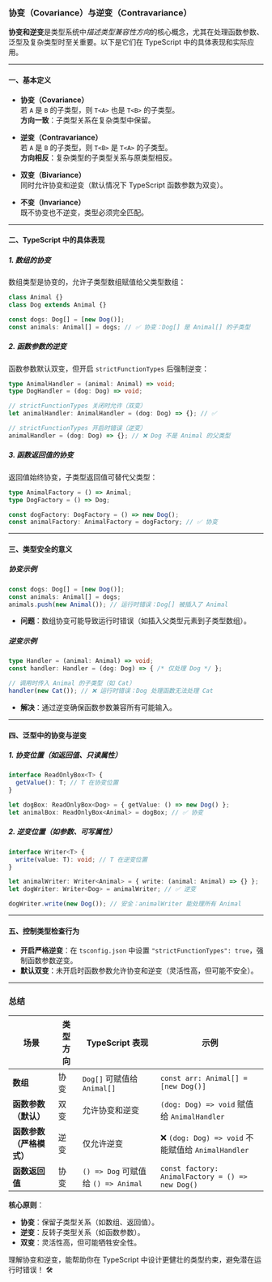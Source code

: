 ### 协变（Covariance）与逆变（Contravariance）

**协变和逆变**是类型系统中*描述类型兼容性方向*的核心概念，尤其在处理函数参数、泛型及复杂类型时至关重要。以下是它们在 TypeScript 中的具体表现和实际应用。

---

#### 一、基本定义

- **协变（Covariance）**  
  若 `A` 是 `B` 的子类型，则 `T<A>` 也是 `T<B>` 的子类型。  
  **方向一致**：子类型关系在复杂类型中保留。

- **逆变（Contravariance）**  
  若 `A` 是 `B` 的子类型，则 `T<B>` 是 `T<A>` 的子类型。  
  **方向相反**：复杂类型的子类型关系与原类型相反。

- **双变（Bivariance）**  
  同时允许协变和逆变（默认情况下 TypeScript 函数参数为双变）。

- **不变（Invariance）**  
  既不协变也不逆变，类型必须完全匹配。

---

#### 二、TypeScript 中的具体表现

##### 1. 数组的协变
数组类型是协变的，允许子类型数组赋值给父类型数组：
```typescript
class Animal {}
class Dog extends Animal {}

const dogs: Dog[] = [new Dog()];
const animals: Animal[] = dogs; // ✅ 协变：Dog[] 是 Animal[] 的子类型
```

##### 2. 函数参数的逆变
函数参数默认双变，但开启 `strictFunctionTypes` 后强制逆变：
```typescript
type AnimalHandler = (animal: Animal) => void;
type DogHandler = (dog: Dog) => void;

// strictFunctionTypes 关闭时允许（双变）
let animalHandler: AnimalHandler = (dog: Dog) => {}; // ✅

// strictFunctionTypes 开启时错误（逆变）
animalHandler = (dog: Dog) => {}; // ❌ Dog 不是 Animal 的父类型
```

##### 3. 函数返回值的协变
返回值始终协变，子类型返回值可替代父类型：
```typescript
type AnimalFactory = () => Animal;
type DogFactory = () => Dog;

const dogFactory: DogFactory = () => new Dog();
const animalFactory: AnimalFactory = dogFactory; // ✅ 协变
```

---

#### 三、类型安全的意义

##### 协变示例
```typescript
const dogs: Dog[] = [new Dog()];
const animals: Animal[] = dogs;
animals.push(new Animal()); // 运行时错误：Dog[] 被插入了 Animal
```
- **问题**：数组协变可能导致运行时错误（如插入父类型元素到子类型数组）。

##### 逆变示例
```typescript
type Handler = (animal: Animal) => void;
const handler: Handler = (dog: Dog) => { /* 仅处理 Dog */ };

// 调用时传入 Animal 的子类型（如 Cat）
handler(new Cat()); // ❌ 运行时错误：Dog 处理函数无法处理 Cat
```
- **解决**：通过逆变确保函数参数兼容所有可能输入。

---

#### 四、泛型中的协变与逆变

##### 1. 协变位置（如返回值、只读属性）
```typescript
interface ReadOnlyBox<T> {
  getValue(): T; // T 在协变位置
}

let dogBox: ReadOnlyBox<Dog> = { getValue: () => new Dog() };
let animalBox: ReadOnlyBox<Animal> = dogBox; // ✅ 协变
```

##### 2. 逆变位置（如参数、可写属性）
```typescript
interface Writer<T> {
  write(value: T): void; // T 在逆变位置
}

let animalWriter: Writer<Animal> = { write: (animal: Animal) => {} };
let dogWriter: Writer<Dog> = animalWriter; // ✅ 逆变

dogWriter.write(new Dog()); // 安全：animalWriter 能处理所有 Animal
```

---

#### 五、控制类型检查行为

- **开启严格逆变**：在 `tsconfig.json` 中设置 `"strictFunctionTypes": true`，强制函数参数逆变。
- **默认双变**：未开启时函数参数允许协变和逆变（灵活性高，但可能不安全）。

---

### 总结

| **场景**               | **类型方向** | **TypeScript 表现**                              | **示例**                          |
|------------------------|--------------|------------------------------------------------|----------------------------------|
| **数组**               | 协变         | `Dog[]` 可赋值给 `Animal[]`                     | `const arr: Animal[] = [new Dog()]` |
| **函数参数（默认）**   | 双变         | 允许协变和逆变                                 | `(dog: Dog) => void` 赋值给 `AnimalHandler` |
| **函数参数（严格模式）** | 逆变         | 仅允许逆变                                     | ❌ `(dog: Dog) => void` 不能赋值给 `AnimalHandler` |
| **函数返回值**          | 协变         | `() => Dog` 可赋值给 `() => Animal`            | `const factory: AnimalFactory = () => new Dog()` |

**核心原则**：
- **协变**：保留子类型关系（如数组、返回值）。
- **逆变**：反转子类型关系（如函数参数）。
- **双变**：灵活性高，但可能牺牲安全性。

理解协变和逆变，能帮助你在 TypeScript 中设计更健壮的类型约束，避免潜在运行时错误！ 🛠️